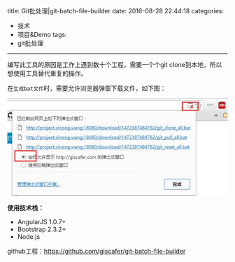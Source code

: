 title: Git批处理|git-batch-file-builder
date: 2016-08-28 22:44:18
categories:
- 技术
- 项目&Demo
tags:
- git批处理
---

编写此工具的原因是工作上遇到数十个工程，需要一个个git clone到本地，所以想使用工具替代重复的操作。

在`生成bat文件`时，需要允许浏览器弹窗下载文件，如下图：

![](https://raw.githubusercontent.com/giscafer/git-batch-file-builder/master/allowpopwin.jpg)

**使用技术栈：**
 - AngularJS 1.0.7+
 - Bootstrap 2.3.2+
 - Node.js

github工程：https://github.com/giscafer/git-batch-file-builder




